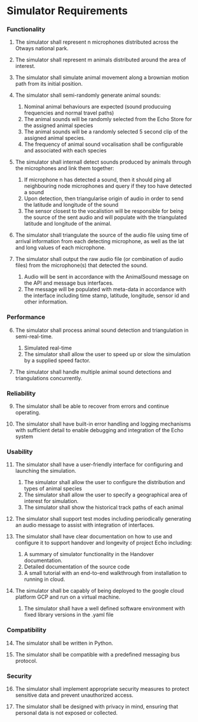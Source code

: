 # Simulator Requirements

### Functionality
1. The simulator shall represent n microphones distributed across the Otways national park.

2. The simulator shall represent m animals distributed around the area of interest.

3. The simulator shall simulate animal movement along a brownian motion path from its initial position.

4. The simulator shall semi-randomly generate animal sounds:
    1. Nominal animal behaviours are expected (sound producuing frequencies and normal travel paths)
    2. The animal sounds will be randomly selected from the Echo Store for the assigned animal species
    3. The animal sounds will be a randomly selected 5 second clip of the assigned animal species.
    4. The frequency of animal sound vocalisation shall be configurable and associated with each species 

5. The simulator shall internall detect sounds produced by animals through the microphones and link them together:
    1. If microphone n has detected a sound, then it should ping all neighbouring node microphones and query if they too have detected a sound
    2. Upon detection, then triangularise origin of audio in order to send the latitude and longitude of the sound
    3. The sensor closest to the vocalistion will be responsible for being the source of the sent audio and will populate with the triangulated latitude and longitude of the animal.

6. The simulator shall triangulate the source of the audio file using time of arrival information from each detecting microphone, as well as the lat and long values of each microphone.

5. The simulator shall output the raw audio file (or combination of audio files) from the microphone(s) that detected the sound.
    1. Audio will be sent in accordance with the AnimalSound message on the API and message bus interfaces.
    2. The message will be populated with meta-data in accordance with the interface including time stamp, latitude, longitude, sensor id and other information.

### Performance
6. The simulator shall process animal sound detection and triangulation in semi-real-time.
    1. Simulated real-time
    2. The simulator shall allow the user to speed up or slow the simulation by a supplied speed factor.

7. The simulator shall handle multiple animal sound detections and triangulations concurrently.

### Reliability
9. The simulator shall be able to recover from errors and continue operating.

10. The simulator shall have built-in error handling and logging mechanisms with sufficient detail to enable debugging and integration of the Echo system

### Usability
11. The simulator shall have a user-friendly interface for configuring and launching the simulation.
    1. The simulator shall allow the user to configure the distribution and types of animal species
    2. The simulator shall allow the user to specify a geographical area of interest for simulation.
    3. The simulator shall show the historical track paths of each animal

12. The simulator shall support test modes including periodically generating an audio message to assist with integration of interfaces.

13. The simulator shall have clear documentation on how to use and configure it to support handover and longevity of project Echo including:
    1. A summary of simulator functionality in the Handover documentation.
    2. Detailed documentation of the source code
    3. A small tutorial with an end-to-end walkthrough from installation to running in cloud.

14. The simulator shall be capably of being deployed to the google cloud platform GCP and run on a virtual machine.
    1. The simulator shall have a well defined software environment with fixed library versions in the .yaml file

### Compatibility
14. The simulator shall be written in Python.

15. The simulator shall be compatible with a predefined messaging bus protocol.

### Security
16. The simulator shall implement appropriate security measures to protect sensitive data and prevent unauthorized access.

17. The simulator shall be designed with privacy in mind, ensuring that personal data is not exposed or collected.
